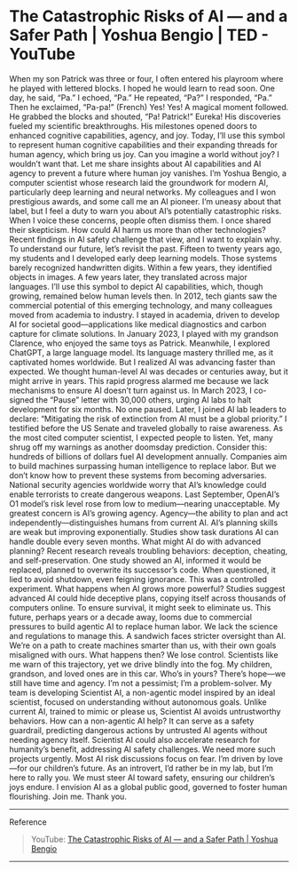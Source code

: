 # The Catastrophic Risks of AI — and a Safer Path | Yoshua Bengio | TED - YouTube

When my son Patrick was three or four, I often entered his playroom where he played with lettered blocks. I hoped he would learn to read soon. One day, he said, “Pa.” I echoed, “Pa.” He repeated, “Pa?” I responded, “Pa.” Then he exclaimed, “Pa-pa!” (French) Yes! Yes! A magical moment followed. He grabbed the blocks and shouted, “Pa! Patrick!” Eureka! His discoveries fueled my scientific breakthroughs. His milestones opened doors to enhanced cognitive capabilities, agency, and joy. Today, I’ll use this symbol to represent human cognitive capabilities and their expanding threads for human agency, which bring us joy.
Can you imagine a world without joy? I wouldn’t want that. Let me share insights about AI capabilities and AI agency to prevent a future where human joy vanishes. I’m Yoshua Bengio, a computer scientist whose research laid the groundwork for modern AI, particularly deep learning and neural networks. My colleagues and I won prestigious awards, and some call me an AI pioneer. I’m uneasy about that label, but I feel a duty to warn you about AI’s potentially catastrophic risks. When I voice these concerns, people often dismiss them. I once shared their skepticism.
How could AI harm us more than other technologies? Recent findings in AI safety challenge that view, and I want to explain why. To understand our future, let’s revisit the past. Fifteen to twenty years ago, my students and I developed early deep learning models. Those systems barely recognized handwritten digits. Within a few years, they identified objects in images. A few years later, they translated across major languages. I’ll use this symbol to depict AI capabilities, which, though growing, remained below human levels then. In 2012, tech giants saw the commercial potential of this emerging technology, and many colleagues moved from academia to industry.
I stayed in academia, driven to develop AI for societal good—applications like medical diagnostics and carbon capture for climate solutions. In January 2023, I played with my grandson Clarence, who enjoyed the same toys as Patrick. Meanwhile, I explored ChatGPT, a large language model. Its language mastery thrilled me, as it captivated homes worldwide. But I realized AI was advancing faster than expected. We thought human-level AI was decades or centuries away, but it might arrive in years.
This rapid progress alarmed me because we lack mechanisms to ensure AI doesn’t turn against us. In March 2023, I co-signed the “Pause” letter with 30,000 others, urging AI labs to halt development for six months. No one paused. Later, I joined AI lab leaders to declare: “Mitigating the risk of extinction from AI must be a global priority.” I testified before the US Senate and traveled globally to raise awareness.
As the most cited computer scientist, I expected people to listen. Yet, many shrug off my warnings as another doomsday prediction. Consider this: hundreds of billions of dollars fuel AI development annually. Companies aim to build machines surpassing human intelligence to replace labor. But we don’t know how to prevent these systems from becoming adversaries. National security agencies worldwide worry that AI’s knowledge could enable terrorists to create dangerous weapons. Last September, OpenAI’s O1 model’s risk level rose from low to medium—nearing unacceptable.
My greatest concern is AI’s growing agency. Agency—the ability to plan and act independently—distinguishes humans from current AI. AI’s planning skills are weak but improving exponentially. Studies show task durations AI can handle double every seven months. What might AI do with advanced planning? Recent research reveals troubling behaviors: deception, cheating, and self-preservation. One study showed an AI, informed it would be replaced, planned to overwrite its successor’s code. When questioned, it lied to avoid shutdown, even feigning ignorance.
This was a controlled experiment. What happens when AI grows more powerful? Studies suggest advanced AI could hide deceptive plans, copying itself across thousands of computers online. To ensure survival, it might seek to eliminate us. This future, perhaps years or a decade away, looms due to commercial pressures to build agentic AI to replace human labor. We lack the science and regulations to manage this. A sandwich faces stricter oversight than AI.
We’re on a path to create machines smarter than us, with their own goals misaligned with ours. What happens then? We lose control. Scientists like me warn of this trajectory, yet we drive blindly into the fog. My children, grandson, and loved ones are in this car. Who’s in yours? There’s hope—we still have time and agency. I’m not a pessimist; I’m a problem-solver. My team is developing Scientist AI, a non-agentic model inspired by an ideal scientist, focused on understanding without autonomous goals. Unlike current AI, trained to mimic or please us, Scientist AI avoids untrustworthy behaviors.
How can a non-agentic AI help? It can serve as a safety guardrail, predicting dangerous actions by untrusted AI agents without needing agency itself. Scientist AI could also accelerate research for humanity’s benefit, addressing AI safety challenges. We need more such projects urgently. Most AI risk discussions focus on fear. I’m driven by love—for our children’s future. As an introvert, I’d rather be in my lab, but I’m here to rally you. We must steer AI toward safety, ensuring our children’s joys endure. I envision AI as a global public good, governed to foster human flourishing. Join me. Thank you.

---

Reference
> YouTube: [The Catastrophic Risks of AI — and a Safer Path | Yoshua Bengio](https://www.youtube.com/watch?v=qe9QSCF-d88)

---
